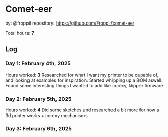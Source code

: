 # Comet-eer
by: @froppii
repository: https://github.com/Froppii/comet-eer

Total hours: **7**

## Log
### Day 1: February 4th, 2025
Hours worked: **3**
Researched for what I want my printer to be capable of, and looking at examples for inspiration. Started whipping up a BOM aswell. Found some interesting things I wanted to add like corexy, klipper firmware

### Day 2: February 5th, 2025
Hours worked: **4**
Did some sketches and researched a bit more for how a 3d printer works + corexy mechanisms

### Day 3: February 6th, 2025
